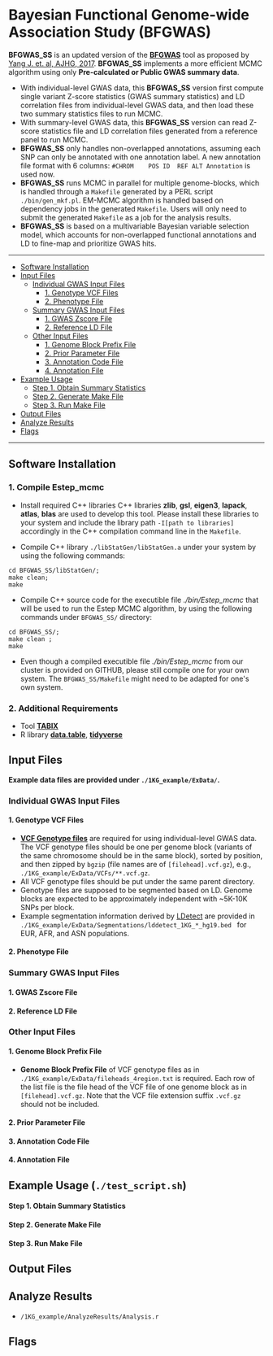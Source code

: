 Bayesian Functional Genome-wide Association Study (BFGWAS)
=======
**BFGWAS_SS** is an updated version of the [**BFGWAS**](https://github.com/yjingj/bfGWAS) tool as proposed  by [Yang J. et. al, AJHG, 2017](https://doi.org/10.1016/j.ajhg.2017.08.002). **BFGWAS_SS** implements a more efficient MCMC algorithm using only **Pre-calculated or Public GWAS summary data**.

- With individual-level GWAS data, this **BFGWAS_SS** version first compute single variant Z-score statistics (GWAS summary statistics) and LD correlation files from individual-level GWAS data, and then load these two summary statistics files to run MCMC.
- With summary-level GWAS data, this **BFGWAS_SS** version  can read Z-score statistics file and LD correlation files generated from a reference panel to run MCMC.
- **BFGWAS_SS** only handles non-overlapped annotations, assuming each SNP can only be annotated with one annotation label. A new annotation file format with 6 columns: `#CHROM	POS	ID	REF	ALT Annotation` is used now.
- **BFGWAS_SS** runs MCMC in parallel for multiple genome-blocks, which is handled through a `Makefile` generated by a PERL script `./bin/gen_mkf.pl`. EM-MCMC algorithm is handled based on dependency jobs in the generated `Makefile`. Users will only need to submit the generated `Makefile` as a job for the analysis results.
- **BFGWAS_SS** is based on a multivariable Bayesian variable selection model, which accounts for non-overlapped functional annotations and LD to fine-map and prioritize GWAS hits.

---

- [Software Installation](#software-installation)
- [Input Files](#input-files)
	- [Individual GWAS Input Files](#input-file-1)
		- [1. Genotype VCF Files](#1-genotype-vcf-files)
		- [2. Phenotype File](#2-phenotype-file)
	- [Summary GWAS Input Files](#input-file-2)
		- [1. GWAS Zscore File](#1-gwas-zscore-file)
		- [2. Reference LD File](#2-reference-LD-file)
	- [Other Input Files](#input-files)
		- [1. Genome Block Prefix File](#1-prefix-file)
		- [2. Prior Parameter File](#2-prior-file)
		- [3. Annotation Code File](#3-anno-code-file)
		- [4. Annotation File](#4-anno-file)
- [Example Usage](#example-usage)
	- [Step 1. Obtain Summary Statistics](#step-1-obtain-summary-statistics)
	- [Step 2. Generate Make File](#step-2-create-makefile)
	- [Step 3. Run Make File](#step-3-run-makefile)
- [Output Files](#output-files)
- [Analyze Results](#analyze-results)
- [Flags](#flags)

---


## Software Installation

### 1. Compile **Estep_mcmc**
* Install required C++ libraries C++ libraries **zlib**, **gsl**, **eigen3**, **lapack**, **atlas**, **blas** are used to develop this tool. Please install these libraries to your system and include the library path `-I[path to libraries]` accordingly in the C++ compilation command line in the `Makefile`.

* Compile C++ library `./libStatGen/libStatGen.a` under your system by using the following commands:

```
cd BFGWAS_SS/libStatGen/;
make clean;
make
```

* Compile C++ source code for the executible file *./bin/Estep_mcmc* that will be used to run the Estep MCMC algorithm, by using the following commands under `BFGWAS_SS/` directory:

```
cd BFGWAS_SS/;
make clean ;
make
```

* Even though a compiled executible file *./bin/Estep_mcmc* from our cluster is provided on GITHUB, please still compile one for your own system. The `BFGWAS_SS/Makefile` might need to be adapted for one's own system.

### 2. Additional Requirements
* Tool [**TABIX**](https://www.htslib.org/doc/tabix.html)
* R library [**data.table**](https://github.com/Rdatatable/data.table/wiki/Installation), [**tidyverse**](https://www.tidyverse.org/)

## Input Files
**Example data files are provided under `./1KG_example/ExData/`.**

### Individual GWAS Input Files
#### 1. Genotype VCF Files

- **[VCF Genotype files](http://samtools.github.io/hts-specs/VCFv4.1.pdf)** are required for using individual-level GWAS data. The VCF genotype files should be one per genome block (variants of the same chromosome should be in the same block), sorted by position, and then zipped by `bgzip` (file names are of `[filehead].vcf.gz`), e.g., `./1KG_example/ExData/VCFs/**.vcf.gz`. 
- All VCF genotype files should be put under the same parent directory.
- Genotype files are supposed to be segmented based on LD. Genome blocks are expected to be approximately independent with ~5K-10K SNPs per block.
- Example segmentation information derived by [LDetect](https://bitbucket.org/nygcresearch/ldetect/src/master/) are provided in `./1KG_example/ExData/Segmentations/lddetect_1KG_*_hg19.bed ` for EUR, AFR, and ASN populations.

#### 2. Phenotype File

### Summary GWAS Input Files
#### 1. GWAS Zscore File
#### 2. Reference LD File

### Other Input Files 
#### 1. Genome Block Prefix File

* **Genome Block Prefix File** of VCF genotype files as in `./1KG_example/ExData/fileheads_4region.txt` is required. Each row of the list file is the file head of the VCF file of one genome block as in `[filehead].vcf.gz`. Note that the VCF file extension suffix `.vcf.gz` should not be included.

#### 2. Prior Parameter File

#### 3. Annotation Code File

#### 4. Annotation File


## Example Usage (`./test_script.sh`)

#### Step 1. Obtain Summary Statistics

#### Step 2. Generate Make File

#### Step 3. Run Make File


## Output Files


## Analyze Results 
- `/1KG_example/AnalyzeResults/Analysis.r`

## Flags
